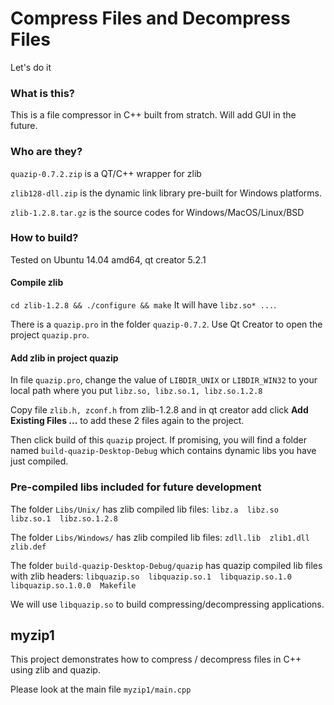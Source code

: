 Compress Files and Decompress Files
==================================
Let's do it

### What is this?
This is a file compressor in C++ built from stratch. Will add GUI in the future.


### Who are they?

`quazip-0.7.2.zip` is a QT/C++ wrapper for zlib

`zlib128-dll.zip` is the dynamic link library pre-built for Windows platforms.

`zlib-1.2.8.tar.gz` is the source codes for Windows/MacOS/Linux/BSD

### How to build?

Tested on Ubuntu 14.04 amd64, qt creator 5.2.1

#### Compile zlib
`cd zlib-1.2.8 && ./configure && make` It will have `libz.so* ...`.

There is a `quazip.pro` in the folder `quazip-0.7.2`. Use Qt Creator to open the project `quazip.pro`.

#### Add zlib in project quazip
In file `quazip.pro`, change the value of `LIBDIR_UNIX` or `LIBDIR_WIN32` to your local path where you put `libz.so, libz.so.1, libz.so.1.2.8`

Copy file `zlib.h, zconf.h` from zlib-1.2.8 and in qt creator add click **Add Existing Files ...** to add these 2 files again to the project.

Then click build of this `quazip` project. If promising, you will find a folder named `build-quazip-Desktop-Debug` which contains dynamic libs you have just compiled.

### Pre-compiled libs included for future development

The folder `Libs/Unix/` has zlib compiled lib files: `libz.a  libz.so  libz.so.1  libz.so.1.2.8`

The folder `Libs/Windows/` has zlib compiled lib files: `zdll.lib  zlib1.dll  zlib.def`

The folder `build-quazip-Desktop-Debug/quazip` has quazip compiled lib files with zlib headers: `libquazip.so  libquazip.so.1  libquazip.so.1.0  libquazip.so.1.0.0  Makefile`

We will use `libquazip.so` to build compressing/decompressing applications.


## myzip1

This project demonstrates how to compress / decompress files in C++ using zlib and quazip.

Please look at the main file `myzip1/main.cpp`
